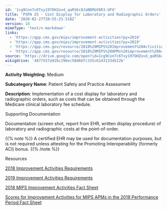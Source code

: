 ```yaml
---
id: '1cg9Con7c6Txy197OHZovd_qaRS6c8JaNDRbV6R3-UFU'
title: 'PSPA 25 - Cost Display for Laboratory and Radiographic Orders'
date: '2020-02-27T20:55:23.518Z'
version: 18
mimeType: 'text/x-markdown'
links:
  - 'https://qpp.cms.gov/mips/improvement-activities?py=2018'
  - 'https://qpp.cms.gov/mips/improvement-activities?py=2019'
  - 'https://qpp.cms.gov/resource/2018%20MIPS%20Improvement%20Activities%20Fact%20Sheet'
  - 'https://qpp.cms.gov/resource/2018%20MIPS%20APMs%20improvement%20Activities%20scores%20fact%20sheet'
source: 'https://drive.google.com/open?id=1cg9Con7c6Txy197OHZovd_qaRS6c8JaNDRbV6R3-UFU'
wikigdrive: '4877557a92bc296ec58d6bfc335c6143133d522b'
---
```

**Activity Weighting**: Medium

**Subcategory Name**: Patient Safety and Practice Assessment

**Description**: Implementation of a cost display for laboratory and radiographic orders, such as costs that can be obtained through the Medicare clinical laboratory fee schedule.

Supporting Documentation

Documentation (screen shot, report from EHR, written display procedure) of laboratory and radiographic costs at the point-of-order.

{{% note %}}
A certified EHR may be used for documentation purposes, but is not required unless attesting for the Promoting Interoperability (formerly ACI) bonus.
{{% /note %}}

Resources

[2018 Improvement Activities Requirements](https://qpp.cms.gov/mips/improvement-activities?py=2018)

[2019 Improvement Activities Requirements](https://qpp.cms.gov/mips/improvement-activities?py=2019)

[2018 MIPS Improvement Activities Fact Sheet](https://qpp.cms.gov/resource/2018%20MIPS%20Improvement%20Activities%20Fact%20Sheet)

[Scores for Improvement Activities for MIPS APMs in the 2018 Performance Period Fact Sheet](https://qpp.cms.gov/resource/2018%20MIPS%20APMs%20improvement%20Activities%20scores%20fact%20sheet)
